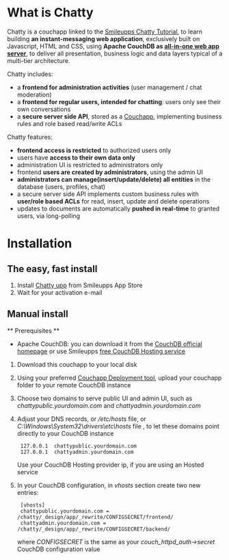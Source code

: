 # What is Chatty

Chatty is a couchapp linked to the [Smileupps Chatty Tutorial](https://www.smileupps/couchapp-tutorial-chatty), to learn building **an instant-messaging web application**, exclusively built on Javascript, HTML and CSS, using **Apache CouchDB as [all-in-one web app server](https://www.smileupps/couchdb-all-in-one-web-app-server)**, to deliver all presentation, business logic and data layers typical of a multi-tier architecture.

Chatty includes:

* a **frontend for administration activities** (user management / chat moderation)
* a **frontend for regular users, intended for chatting**: users only see their own conversations
* a **secure server side API**, stored as a [Couchapp](https://www.smileupps.com/couchapps), implementing business rules and role based read/write ACLs

Chatty features:

* **frontend access is restricted** to authorized users only
* users have **access to their own data only**
* administration UI is restricted to administrators only
* frontend **users are created by administrators**, using the admin UI
* **administrators can manage(insert/update/delete) all entities** in the database (users, profiles, chat)
* a secure server side API implements custom business rules with **user/role based ACLs** for read, insert, update and delete operations
* updates to documents are automatically **pushed in real-time** to granted users, via long-polling

# Installation

## The easy, fast install

1. Install [Chatty upp](https://www.smileupps.com/store/apps/chatty-couchapp-tutorial) from Smileupps App Store
2. Wait for your activation e-mail 

## Manual install

** Prerequisites **

* Apache CouchDB: you can download it from the [CouchDB official homepage](http://couchdb.apache.org) or use Smileupps [free CouchDB Hosting service](https://www.smileupps.com/couchdb-hosting)

1. Download this couchapp to your local disk
2. Using your preferred [Couchapp Deployment tool](https://www.smileupps.com/wiki), upload your couchapp folder to your remote CouchDB instance
3. Choose two domains to serve public UI and admin UI, such as *chattypublic.yourdomain.com* and *chattyadmin.yourdomain.com*  
4. Adjust your DNS records, or */etc/hosts* file, or *C:\Windows\System32\drivers\etc\hosts* file , to let these domains point directly to your CouchDB instance

        127.0.0.1  chattypublic.yourdomain.com
        127.0.0.1  chattyadmin.yourdomain.com
        
    Use your CouchDB Hosting provider ip, if you are using an Hosted service
        
5. In your CouchDB configuration, in *vhosts* section create two new entries:

        [vhosts]
        chattypublic.yourdomain.com = /chatty/_design/app/_rewrite/CONFIGSECRET/frontend/
        chattyadmin.yourdomain.com = /chatty/_design/app/_rewrite/CONFIGSECRET/backend/

    where *CONFIGSECRET* is the same as your *couch_httpd_auth->secret* CouchDB configuration value

